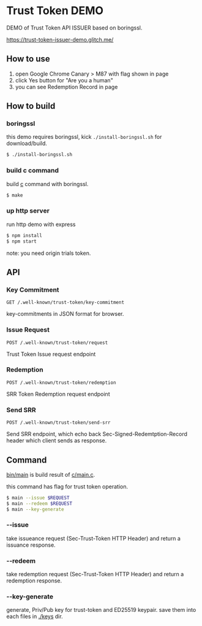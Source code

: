 # Trust Token DEMO

DEMO of Trust Token API ISSUER based on boringssl.

https://trust-token-issuer-demo.glitch.me/

## How to use

1. open Google Chrome Canary &gt; M87 with flag shown in page
2. click Yes button for "Are you a human"
3. you can see Redemption Record in page

## How to build

### boringssl

this demo requires boringssl, kick `./install-boringssl.sh` for download/build.

```sh
$ ./install-boringssl.sh
```

### build c command

build [c](./c) command with boringssl.

```sh
$ make
```

### up http server

run http demo with express

```sh
$ npm install
$ npm start
```

note: you need origin trials token.

## API

### Key Commitment

```
GET /.well-known/trust-token/key-commitment
```

key-commitments in JSON format for browser.

### Issue Request

```
POST /.well-known/trust-token/request
```

Trust Token Issue request endpoint

### Redemption

```
POST /.well-known/trust-token/redemption
```

SRR Token Redemption request endpoint

### Send SRR

```
POST /.well-known/trust-token/send-srr
```

Send SRR endpoint, which echo back Sec-Signed-Redemtption-Record header which client sends as response.


## Command

[bin/main](./bin/main) is build result of [c/main.c](c/main.c).

this command has flag for trust token operation.

```sh
$ main --issue $REQUEST
$ main --redeem $REQUEST
$ main --key-generate
```

### --issue

take issueance request (Sec-Trust-Token HTTP Header) and return a issuance response.

### --redeem

take redemption request (Sec-Trust-Token HTTP Header) and return a redemption response.

### --key-generate

generate, Priv/Pub key for trust-token and ED25519 keypair.
save them into each files in [./keys](./keys) dir.
